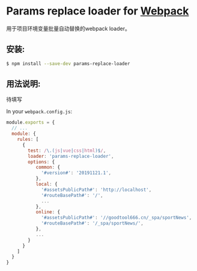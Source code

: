 # Params replace loader for [Webpack](http://webpack.github.io/)

用于项目环境变量批量自动替换的webpack loader。

## 安装:

```bash
$ npm install --save-dev params-replace-loader
```

## 用法说明:

待填写

In your `webpack.config.js`:

```javascript
module.exports = {
  // ...
  module: {
    rules: [
      {
        test: /\.(js|vue|css|html)$/,
        loader: 'params-replace-loader',
        options: {
           common: {
             '#version#': '20191121.1',
           },
           local: {
             '#assetsPublicPath#': 'http://localhost',
             '#routeBasePath#': '/',
             ...
           },
           online: {
             '#assetsPublicPath#': '//goodtool666.cn/_spa/sportNews',
             '#routeBasePath#': '/_spa/sportNews/',
           },
           ...
        }
      }
    ]
  }
}
```
